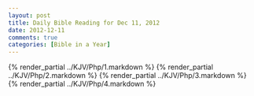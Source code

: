 ```yaml
---
layout: post
title: Daily Bible Reading for Dec 11, 2012
date: 2012-12-11
comments: true
categories: [Bible in a Year]
---
```

{% render_partial ../KJV/Php/1.markdown %}
{% render_partial ../KJV/Php/2.markdown %}
{% render_partial ../KJV/Php/3.markdown %}
{% render_partial ../KJV/Php/4.markdown %}
